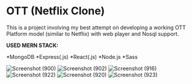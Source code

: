 # OTT (Netflix Clone)
This is a project involving my best attempt on developing a working OTT Platform model (similar to Netflix) with web player and Nosql support.

**USED MERN STACK:**

*MongoDB
*Express(.js)
*React(.js)
*Node.js
*Sass

![Screenshot (900)](https://user-images.githubusercontent.com/68785775/220575845-bd0dd674-c913-4ce0-bc5d-962ef6f74b56.png)
![Screenshot (902)](https://user-images.githubusercontent.com/68785775/220575978-01e380b6-50a0-482e-9082-692f9b107049.png)
![Screenshot (916)](https://user-images.githubusercontent.com/68785775/220576063-3d311da6-c83d-4035-a3ff-9f87264f5e1d.png)
![Screenshot (922)](https://user-images.githubusercontent.com/68785775/220576521-aaa84549-4f6a-4719-8cba-ec0ab15c06e0.png)
![Screenshot (920)](https://user-images.githubusercontent.com/68785775/220576328-936b03b7-d1ba-46d7-89d0-33907cb6621e.png)
![Screenshot (923)](https://user-images.githubusercontent.com/68785775/220576677-abbfa36a-5b7a-4d80-9a65-668b9d6cf4bd.png)

